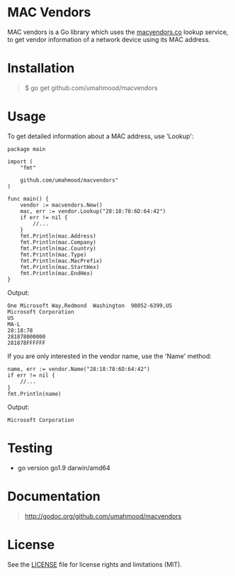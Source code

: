 # MAC Vendors

MAC vendors is a Go library which uses the [macvendors.co](https://macvendors.co/) 
lookup service, to get vendor information of a network device using its MAC address. 

# Installation

> $ go get github.com/umahmood/macvendors

# Usage

To get detailed information about a MAC address, use 'Lookup':
```
package main

import (
    "fmt"
    
    github.com/umahmood/macvendors"
)

func main() {
    vendor := macvendors.New()
    mac, err := vendor.Lookup("28:18:78:6D:64:42")
    if err != nil {
        //...
    }
    fmt.Println(mac.Address)
    fmt.Println(mac.Company)
    fmt.Println(mac.Country)
    fmt.Println(mac.Type)
    fmt.Println(mac.MacPrefix)
    fmt.Println(mac.StartHex)
    fmt.Println(mac.EndHex)
}
```
Output:
```
One Microsoft Way,Redmond  Washington  98052-6399,US
Microsoft Corporation
US
MA-L
28:18:78
281878000000
281878FFFFFF
```
If you are only interested in the vendor name, use the 'Name' method:
```
name, err := vendor.Name("28:18:78:6D:64:42")
if err != nil {
    //...
}
fmt.Println(name)
```
Output:
```
Microsoft Corporation
```

# Testing

- go version go1.9 darwin/amd64

# Documentation

> http://godoc.org/github.com/umahmood/macvendors

# License

See the [LICENSE](LICENSE.md) file for license rights and limitations (MIT).
